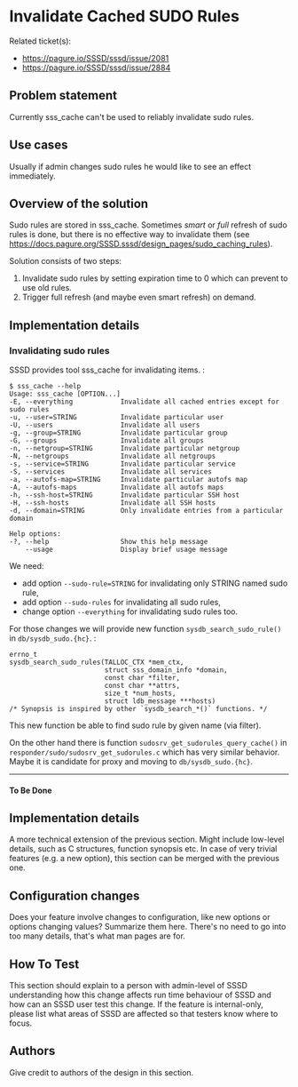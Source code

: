 # Invalidate Cached SUDO Rules

Related ticket(s):

  - <https://pagure.io/SSSD/sssd/issue/2081>
  - <https://pagure.io/SSSD/sssd/issue/2884>

## Problem statement

Currently sss_cache can't be used to reliably invalidate sudo rules.

## Use cases

Usually if admin changes sudo rules he would like to see an effect immediately.

## Overview of the solution

Sudo rules are stored in sss_cache. Sometimes *smart* or *full* refresh of sudo rules is done, but there is no effective way to invalidate them (see [<https://docs.pagure.org/SSSD.sssd/design_pages/sudo_caching_rules>](https://docs.pagure.org/SSSD.sssd/design_pages/sudo_caching_rules.html)).

Solution consists of two steps:

1.  Invalidate sudo rules by setting expiration time to 0 which can prevent to use old rules.
2.  Trigger full refresh (and maybe even smart refresh) on demand.

## Implementation details

### Invalidating sudo rules

SSSD provides tool sss_cache for invalidating items. :

    $ sss_cache --help
    Usage: sss_cache [OPTION...]
    -E, --everything            Invalidate all cached entries except for sudo rules
    -u, --user=STRING           Invalidate particular user
    -U, --users                 Invalidate all users
    -g, --group=STRING          Invalidate particular group
    -G, --groups                Invalidate all groups
    -n, --netgroup=STRING       Invalidate particular netgroup
    -N, --netgroups             Invalidate all netgroups
    -s, --service=STRING        Invalidate particular service
    -S, --services              Invalidate all services
    -a, --autofs-map=STRING     Invalidate particular autofs map
    -A, --autofs-maps           Invalidate all autofs maps
    -h, --ssh-host=STRING       Invalidate particular SSH host
    -H, --ssh-hosts             Invalidate all SSH hosts
    -d, --domain=STRING         Only invalidate entries from a particular domain
    
    Help options:
    -?, --help                  Show this help message
        --usage                 Display brief usage message

We need:

  - add option `--sudo-rule=STRING` for invalidating only STRING named sudo rule,
  - add option `--sudo-rules` for invalidating all sudo rules,
  - change option `--everything` for invalidating sudo rules too.

For those changes we will provide new function `sysdb_search_sudo_rule()` in `db/sysdb_sudo.{hc}`. :

    errno_t
    sysdb_search_sudo_rules(TALLOC_CTX *mem_ctx,
                            struct sss_domain_info *domain,
                            const char *filter,
                            const char **attrs,
                            size_t *num_hosts,
                            struct ldb_message ***hosts)
    /* Synopsis is inspired by other `sysdb_search_*()` functions. */

This new function be able to find sudo rule by given name (via filter).

On the other hand there is function `sudosrv_get_sudorules_query_cache()` in `responder/sudo/sudosrv_get_sudorules.c` which has very similar behavior. Maybe it is candidate for proxy and moving to `db/sysdb_sudo.{hc}`.

-----

#### To Be Done

## Implementation details

A more technical extension of the previous section. Might include low-level details, such as C structures, function synopsis etc. In case of very trivial features (e.g. a new option), this section can be merged with the previous one.

## Configuration changes

Does your feature involve changes to configuration, like new options or options changing values? Summarize them here. There's no need to go into too many details, that's what man pages are for.

## How To Test

This section should explain to a person with admin-level of SSSD understanding how this change affects run time behaviour of SSSD and how can an SSSD user test this change. If the feature is internal-only, please list what areas of SSSD are affected so that testers know where to focus.

## Authors

Give credit to authors of the design in this section.
